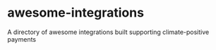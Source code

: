# awesome-integrations
A directory of awesome integrations built supporting climate-positive payments

